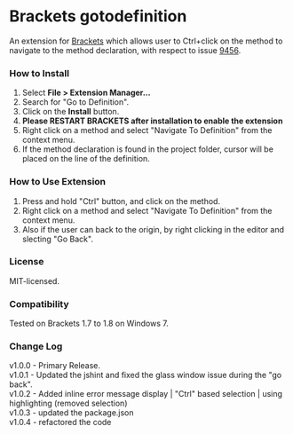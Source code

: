 Brackets gotodefinition 
============================

An extension for [Brackets](https://github.com/adobe/brackets/) which allows user to Ctrl+click on the method to navigate to the method declaration, with respect to issue [9456](https://github.com/adobe/brackets/issues/9456).

### How to Install
1. Select **File > Extension Manager...**
2. Search for "Go to Definition".
3. Click on the **Install** button.
4. <b>Please RESTART BRACKETS after installation to enable the extension</b>
5. Right click on a method and select "Navigate To Definition" from the context menu.
6. If the method declaration is found in the project folder, cursor will be placed on the line of the definition.

### How to Use Extension
1. Press and hold "Ctrl" button, and click on the method.
2. Right click on a method and select "Navigate To Definition" from the context menu.
3. Also if the user can back to the origin, by right clicking in the editor and slecting "Go Back". 


### License
MIT-licensed.

### Compatibility
Tested on Brackets 1.7 to 1.8 on Windows 7.

### Change Log
v1.0.0 - Primary Release. </br>
v1.0.1 - Updated the jshint and fixed the glass window issue during the "go back". </br>
v1.0.2 - Added inline error message display | "Ctrl" based selection | using highlighting (removed selection) </br>
v1.0.3 - updated the package.json </br>
v1.0.4 - refactored the code </br>
